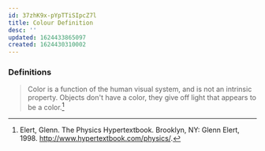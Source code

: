 ```yaml
---
id: 37zhK9x-pYpTTiSIpcZ7l
title: Colour Definition
desc: ''
updated: 1624433865097
created: 1624430310002
---
```


### Definitions

> Color is a function of the human visual system, and is not an intrinsic property. Objects don't have a color, they give off light that appears to be a color.[^1]

[^1]: Elert, Glenn. The Physics Hypertextbook. Brooklyn, NY: Glenn Elert, 1998. http://www.hypertextbook.com/physics/.